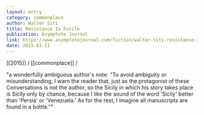 ```yaml
---
layout: entry
category: commonplace
author: Walter Siti
title: Resistance Is Futile
publication: Asymptote Journal
link: https://www.asymptotejournal.com/fiction/walter-siti-resistance-is-futile/
date: 2015-03-11
---
```


[[2015]] / [[commonplace]] / 

"a wonderfully ambiguous author's note: "To avoid ambiguity or misunderstanding, I warn the reader that, just as the protagonist of these Conversations is not the author, so the Sicily in which his story takes place is Sicily only by chance, because I like the sound of the word 'Sicily' better than 'Persia' or 'Venezuela.' As for the rest, I imagine all manuscripts are found in a bottle.""
 
 
